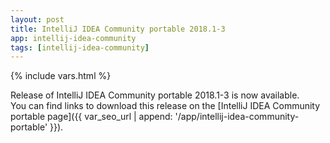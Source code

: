 ```yaml
---
layout: post
title: IntelliJ IDEA Community portable 2018.1-3
app: intellij-idea-community
tags: [intellij-idea-community]
---
```

{% include vars.html %}

Release of IntelliJ IDEA Community portable 2018.1-3 is now available.<br />
You can find links to download this release on the [IntelliJ IDEA Community portable page]({{ var_seo_url | append: '/app/intellij-idea-community-portable' }}).